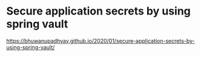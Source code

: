 # Secure application secrets by using spring vault

https://bhuwanupadhyay.github.io/2020/01/secure-application-secrets-by-using-spring-vault/
